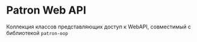 # Patron Web API

Коллекция классов представляющих доступ к WebAPI, совместимый
с библиотекой `patron-oop`
